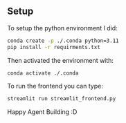 
## Setup

To setup the python environment I did:

```bash
conda create -p ./.conda python=3.11
pip install -r requirments.txt
```

Then activated the environment with:
```bash
conda activate ./.conda
```

To run the frontend you can type:

```bash
streamlit run streamlit_frontend.py
```

Happy Agent Building :D
